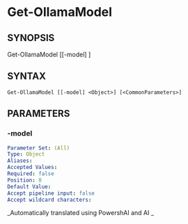 ﻿---
external help file: powershai-help.xml
schema: 2.0.0
powershai: true
---

# Get-OllamaModel

## SYNOPSIS <!--!= @#Synop !-->

Get-OllamaModel [[-model] <Object>]


## SYNTAX <!--!= @#Syntax !-->

```
Get-OllamaModel [[-model] <Object>] [<CommonParameters>]
```

## PARAMETERS <!--!= @#Params !-->

### -model

```yml
Parameter Set: (All)
Type: Object
Aliases: 
Accepted Values: 
Required: false
Position: 0
Default Value: 
Accept pipeline input: false
Accept wildcard characters: 
```


<!--PowershaiAiDocBlockStart-->
_Automatically translated using PowershAI and AI
_
<!--PowershaiAiDocBlockEnd-->
